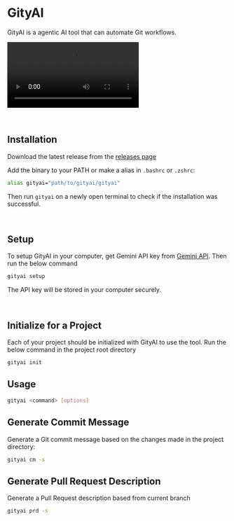 # GityAI

GityAI is a agentic AI tool that can automate Git workflows.

![GityAI Demo](https://abmsourav.com/welcome/wp-content/uploads/2025/03/GityAI.mp4)

<br>

## Installation

Download the latest release from the [releases page]()

Add the binary to your PATH or make a alias in `.bashrc` or `.zshrc`:

```bash
alias gityai="path/to/gityai/gityai"
```

Then run `gityai` on a newly open terminal to check if the installation was successful.

<br>

## Setup

To setup GityAI in your computer, get Gemini API key from [Gemini API](https://aistudio.google.com/apikey).
Then run the below command

```bash
gityai setup
```

The API key will be stored in your computer securely.

<br>

## Initialize for a Project
Each of your project should be initialized with GityAI to use the tool.
Run the below command in the project root directory

```bash
gityai init
```

## Usage

```bash
gityai <command> [options]
```

## Generate Commit Message
Generate a Git commit message based on the changes made in the project directory:

```bash
gityai cm -s
```

## Generate Pull Request Description

Generate a Pull Request description based from current branch

```bash
gityai prd -s
```
